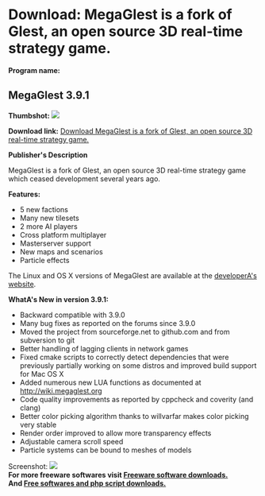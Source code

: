 # Download: MegaGlest is a fork of Glest, an open source 3D real-time strategy game.

**Program name:**

## MegaGlest 3.9.1

  
**Thumbshot:** ![](http://www.freewarefiles.com/screenshot/megaglest3_md.jpg)   
  
**Download link:** [Download MegaGlest is a fork of Glest, an open source 3D real-time strategy game.](http://freesoftwares.boysofts.com/MegaGlest_program_64455.html)  
  


**Publisher's Description**  
  


MegaGlest is a fork of Glest, an open source 3D real-time strategy game which ceased development several years ago. 

**Features:**

  * 5 new factions
  * Many new tilesets
  * 2 more AI players
  * Cross platform multiplayer
  * Masterserver support
  * New maps and scenarios
  * Particle effects

The Linux and OS X versions of MegaGlest are available at the [developerA's website](http://megaglest.org/).

**WhatA's New in version 3.9.1:**

  * Backward compatible with 3.9.0 
  * Many bug fixes as reported on the forums since 3.9.0 
  * Moved the project from sourceforge.net to github.com and from subversion to git 
  * Better handling of lagging clients in network games 
  * Fixed cmake scripts to correctly detect dependencies that were previously partially working on some distros and improved build support for Mac OS X 
  * Added numerous new LUA functions as documented at http://wiki.megaglest.org 
  * Code quality improvements as reported by cppcheck and coverity (and clang) 
  * Better color picking algorithm thanks to willvarfar makes color picking very stable 
  * Render order improved to allow more transparency effects 
  * Adjustable camera scroll speed 
  * Particle systems can be bound to meshes of models 

  
  
Screenshot: ![](http://www.freewarefiles.com/screenshot/megaglest3.jpg)   
**For more freeware softwares visit [Freeware software downloads.](http://freesoftwares.boysofts.com/)**   
**And [Free softwares and php script downloads.](http://www.boysofts.com/)**
